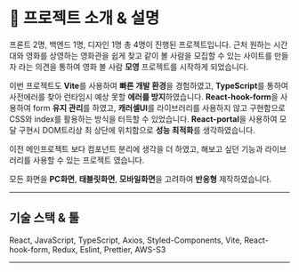 # 📌 프로젝트 소개 & 설명

프론트 2명, 백엔드 1명, 디자인 1명 총 4명이 진행된 프로젝트입니다.
근처 원하는 시간대와 영화를 상영하는 영화관을 쉽게 찾고 같이 볼 사람을 모집할 수 있는 사이트를 만들자 라는 의견을 통하여 영화 볼 사람 **모영** 프로젝트를 시작하게 되었습니다.

이번 프로젝트도 **Vite**를 사용하여 **빠른 개발 환경**을 경험하였고, **TypeScript**를 통하여 사전에러를 찾아 런타임시 예상 못할 **에러를 방지**하였습니다.
**React-hook-form**을 사용하여 form **유지 관리**를 하였고, **캐러셀UI**를 라이브러리를 사용하지 않고 구현함으로 CSS와 index를 활용하는 방식을 터득할 수 있었습니다. **React-portal**을 사용하여 모달 구현시 DOM트리상 최 상단에 위치함으로 **성능 최적화**를 생각하였습니다.

이전 메인프로젝트 보다 컴포넌트 분리에 생각을 더 하였고, 해보고 싶던 기능과 라이브러리를 사용할 수 있는 프로젝트 였습니다.

모든 화면을 **PC화면**, **태블릿화면**, **모바일화면**을 고려하여 **반응형** 제작하였습니다.

---

## 기술 스택 & 툴

React, JavaScript, TypeScript, Axios, Styled-Components, Vite, React-hook-form, Redux, Eslint, Prettier, AWS-S3

---